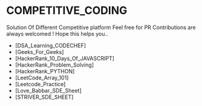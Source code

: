 # COMPETITIVE_CODING
Solution Of Different Competitive platform
Feel free for PR 
Contributions are always welcomed !
Hope this helps you..

- [DSA_Learning_CODECHEF]
- [Geeks_For_Geeks]
- [HackerRank_10_Days_Of_JAVASCRIPT]
- [HackerRank_Problem_Solving]
- [HackerRank_PYTHON]
- [LeetCode_Array_101]
- [Leetcode_Practice]
- [Love_Babbar_SDE_Sheet]
- [STRIVER_SDE_SHEET]
